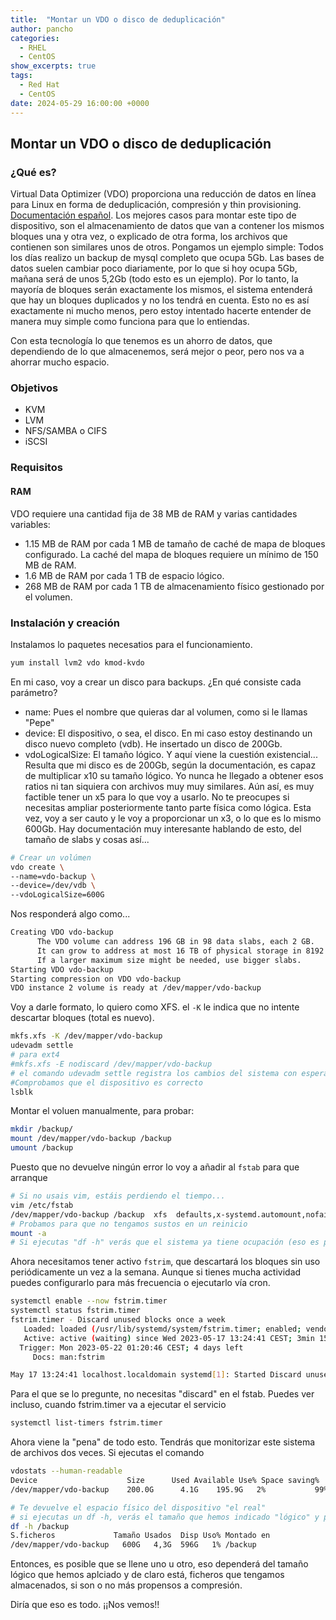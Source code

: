 ```yaml
---
title:  "Montar un VDO o disco de deduplicación"
author: pancho
categories: 
  - RHEL
  - CentOS
show_excerpts: true
tags: 
  - Red Hat
  - CentOS
date: 2024-05-29 16:00:00 +0000
---
```

## Montar un VDO o disco de deduplicación

### ¿Qué es?

Virtual Data Optimizer (VDO) proporciona una reducción de datos en línea para Linux en forma de deduplicación, compresión y thin provisioning.
[Documentación español](https://access.redhat.com/documentation/es-es/red_hat_enterprise_linux/8/html-single/deduplicating_and_compressing_storage/index).
Los mejores casos para montar este tipo de dispositivo, son el almacenamiento de datos que van a contener los mismos bloques una y otra vez, o explicado de otra forma, los archivos que contienen son similares unos de otros.
Pongamos un ejemplo simple: Todos los días realizo un backup de mysql completo que ocupa 5Gb. Las bases de datos suelen cambiar poco diariamente, por lo que si hoy ocupa 5Gb, mañana será de unos 5,2Gb (todo esto es un ejemplo).
Por lo tanto, la mayoría de bloques serán exactamente los mismos, el sistema entenderá que hay un bloques duplicados y no los tendrá en cuenta.
Esto no es así exactamente ni mucho menos, pero estoy intentado hacerte entender de manera muy simple como funciona para que lo entiendas.

Con esta tecnología lo que tenemos es un ahorro de datos, que dependiendo de lo que almacenemos, será mejor o peor, pero nos va a ahorrar mucho espacio.

### Objetivos

* KVM
* LVM
* NFS/SAMBA o CIFS
* iSCSI

### Requisitos

#### RAM

VDO requiere una cantidad fija de 38 MB de RAM y varias cantidades variables:

* 1.15 MB de RAM por cada 1 MB de tamaño de caché de mapa de bloques configurado. La caché del mapa de bloques requiere un mínimo de 150 MB de RAM.
* 1.6 MB de RAM por cada 1 TB de espacio lógico.
* 268 MB de RAM por cada 1 TB de almacenamiento físico gestionado por el volumen.

### Instalación y creación

Instalamos lo paquetes necesatios para el funcionamiento.

```bash
yum install lvm2 vdo kmod-kvdo
```

En mi caso, voy a crear un disco para backups.
¿En qué consiste cada parámetro?

* name: Pues el nombre que quieras dar al volumen, como si le llamas "Pepe"
* device: El dispositivo, o sea, el disco. En mi caso estoy destinando un disco nuevo completo (vdb). He insertado un disco de 200Gb.
* vdoLogicalSize: El tamaño lógico. Y aquí viene la cuestión existencial... Resulta que mi disco es de 200Gb, según la documentación, es capaz de multiplicar x10 su tamaño lógico. Yo nunca he llegado a obtener esos ratios ni tan siquiera con archivos muy muy similares. Aún así, es muy factible tener un x5 para lo que voy a usarlo. No te preocupes si necesitas ampliar posteriormente tanto parte física como lógica. Esta vez, voy a ser cauto y le voy a proporcionar un x3, o lo que es lo mismo 600Gb. Hay documentación muy interesante hablando de esto, del tamaño de slabs y cosas así...

```bash
# Crear un volúmen
vdo create \
--name=vdo-backup \
--device=/dev/vdb \
--vdoLogicalSize=600G
```

Nos responderá algo como...

```bash
Creating VDO vdo-backup
      The VDO volume can address 196 GB in 98 data slabs, each 2 GB.
      It can grow to address at most 16 TB of physical storage in 8192 slabs.
      If a larger maximum size might be needed, use bigger slabs.
Starting VDO vdo-backup
Starting compression on VDO vdo-backup
VDO instance 2 volume is ready at /dev/mapper/vdo-backup
```

Voy a darle formato, lo quiero como XFS. el `-K` le indica que no intente descartar bloques (total es nuevo).

```bash
mkfs.xfs -K /dev/mapper/vdo-backup
udevadm settle
# para ext4
#mkfs.xfs -E nodiscard /dev/mapper/vdo-backup
# el comando udevadm settle registra los cambios del sistema con espera activa
#Comprobamos que el dispositivo es correcto
lsblk
```

Montar el voluen manualmente, para probar:

```bash
mkdir /backup/
mount /dev/mapper/vdo-backup /backup
umount /backup
```

Puesto que no devuelve ningún error lo voy a añadir al `fstab` para que arranque

```bash
# Si no usais vim, estáis perdiendo el tiempo...
vim /etc/fstab
/dev/mapper/vdo-backup /backup  xfs  defaults,x-systemd.automount,nofail  0 2
# Probamos para que no tengamos sustos en un reinicio
mount -a
# Si ejecutas "df -h" verás que el sistema ya tiene ocupación (eso es parte de lo que toma VDO para sus índices y sus cosas)
```

Ahora necesitamos tener activo `fstrim`, que descartará los bloques sin uso periódicamente un vez a la semana. Aunque si tienes mucha actividad puedes configurarlo para más frecuencia o ejecutarlo vía cron.

```bash
systemctl enable --now fstrim.timer
systemctl status fstrim.timer
fstrim.timer - Discard unused blocks once a week
   Loaded: loaded (/usr/lib/systemd/system/fstrim.timer; enabled; vendor preset: disabled)
   Active: active (waiting) since Wed 2023-05-17 13:24:41 CEST; 3min 15s ago
  Trigger: Mon 2023-05-22 01:20:46 CEST; 4 days left
     Docs: man:fstrim

May 17 13:24:41 localhost.localdomain systemd[1]: Started Discard unused blocks once a week.
```

Para el que se lo pregunte, no necesitas "discard" en el fstab.
Puedes ver incluso, cuando fstrim.timer va a ejecutar el servicio

```bash
systemctl list-timers fstrim.timer
```

Ahora viene la "pena" de todo esto. Tendrás que monitorizar este sistema de archivos dos veces. Si ejecutas el comando

```bash
vdostats --human-readable
Device                    Size      Used Available Use% Space saving%
/dev/mapper/vdo-backup    200.0G      4.1G    195.9G   2%           99%

# Te devuelve el espacio físico del dispositivo "el real"
# si ejecutas un df -h, verás el tamaño que hemos indicado "lógico" y por tanto, para tu sistema operativo, ese FS tiene 600Gb.
df -h /backup 
S.ficheros             Tamaño Usados  Disp Uso% Montado en
/dev/mapper/vdo-backup   600G   4,3G  596G   1% /backup
```

Entonces, es posible que se llene uno u otro, eso dependerá del tamaño lógico que hemos aplciado y de claro está, ficheros que tengamos almacenados, si son o no más propensos a compresión.

Diría que eso es todo.
¡¡Nos vemos!!
